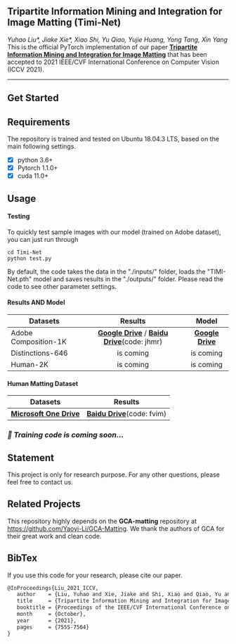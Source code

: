 ## Tripartite Information Mining and Integration for Image Matting (Timi-Net)

*Yuhao Liu\*, Jiake Xie\*, Xiao Shi, Yu Qiao, Yujie Huang, Yong Tang, Xin Yang*
This is the official PyTorch implementation of our paper [**Tripartite Information Mining and Integration for Image Matting**](https://openaccess.thecvf.com/content/ICCV2021/papers/Liu_Tripartite_Information_Mining_and_Integration_for_Image_Matting_ICCV_2021_paper.pdf) that has been accepted to 2021 IEEE/CVF International Conference on Computer Vision (ICCV 2021).
***

## Get Started

## Requirements ##

The repository is trained and tested on Ubuntu 18.04.3 LTS, based on the main following settings.

- [x] python 3.6+  
- [x] Pytorch 1.1.0+
- [x] cuda 11.0+

## Usage ##

#### Testing

To quickly test sample images with our model (trained on Adobe dataset), you can just run through

```shell
cd Timi-Net
python test.py 
```

By default, the code takes the data in the "./inputs/" folder, loads the "TIMI-Net.pth" model and saves results in the "./outputs/" folder.  Please read the code to see other parameter settings. 

<h4>Results AND Model</h4>

| Datasets             |                           Results                            |                            Model                             |
| -------------------- | :----------------------------------------------------------: | :----------------------------------------------------------: |
| Adobe Composition-1K | [**Google Drive**](https://drive.google.com/drive/folders/1XBCyY2TVAxTPLt0EvP9525pp32QKWFm0) / [**Baidu Drive**]()(code: jhmr) | [**Google Drive**](https://drive.google.com/file/d/1c1gdvhXG-PqoZFJsL1HIidomN88i_PCv/view) |
| Distinctions-646     |                          is coming                           |                          is coming                           |
| Human-2K             |                          is coming                           |                          is coming                           |

<h4>Human Matting Dataset</h4>

| Datasets             |                           Results                            | 
| -------------------- | :----------------------------------------------------------: | 
| [**Microsoft One Drive**](https://1drv.ms/u/s!Av_a_mizgnnPhhCOhfnxQrn9J2Le?e=15J3bS) | [**Baidu Drive**](https://pan.baidu.com/s/1v_YrSYQGkdW2yeKTi1_5CQ )(code: fvim) |




<h3><strong><i>🚀 Training code is coming soon...</i></strong></h3>



## Statement

This project is only for research purpose. For any other questions, please feel free to contact us.

## Related Projects

This repository highly depends on the **GCA-matting** repository at https://github.com/Yaoyi-Li/GCA-Matting. We thank the authors of GCA for their great work and clean code.

## BibTex
If you use this code for your research, please cite our paper.

 ```tex
@InProceedings{Liu_2021_ICCV,
    author    = {Liu, Yuhao and Xie, Jiake and Shi, Xiao and Qiao, Yu and Huang, Yujie and Tang, Yong and Yang, Xin},
    title     = {Tripartite Information Mining and Integration for Image Matting},
    booktitle = {Proceedings of the IEEE/CVF International Conference on Computer Vision (ICCV)},
    month     = {October},
    year      = {2021},
    pages     = {7555-7564}
}
 ```
